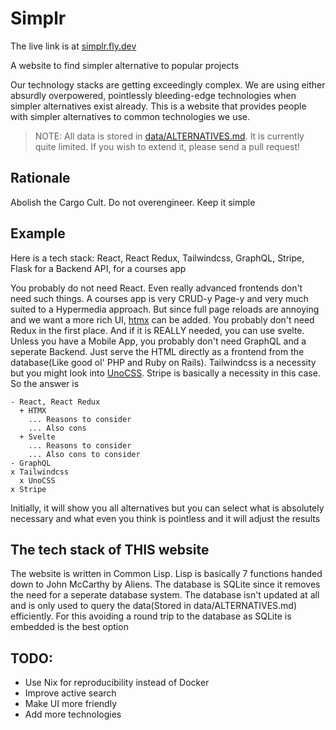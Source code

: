 # Simplr
The live link is at [simplr.fly.dev](https://simplr.fly.dev)

A website to find simpler alternative to popular projects

Our technology stacks are getting exceedingly complex. We are using either absurdly overpowered, pointlessly bleeding-edge technologies when simpler alternatives exist already. This is a website that provides people with simpler alternatives to common technologies we use.

> NOTE: All data is stored in [data/ALTERNATIVES.md](data/ALTERNATIVES.md). It is currently quite limited. If you wish to extend it, please send a pull request!

## Rationale
Abolish the Cargo Cult. Do not overengineer. Keep it simple

## Example
Here is a tech stack: React, React Redux, Tailwindcss, GraphQL, Stripe, Flask for a Backend API, for a courses app

You probably do not need React. Even really advanced frontends don't need such things. A courses app is very CRUD-y Page-y and very much suited to a Hypermedia approach. But since full page reloads are annoying and we want a more rich UI, [htmx](https://htmx.org) can be added. You probably don't need Redux in the first place. And if it is REALLY needed, you can use svelte. Unless you have a Mobile App, you probably don't need GraphQL and a seperate Backend. Just serve the HTML directly as a frontend from the database(Like good ol' PHP and Ruby on Rails). Tailwindcss is a necessity but you might look into [UnoCSS](https://unocss.dev/). Stripe is basically a necessity in this case. So the answer is

```
- React, React Redux
  + HTMX
    ... Reasons to consider
    ... Also cons
  + Svelte
    ... Reasons to consider
    ... Also cons to consider
- GraphQL
x Tailwindcss
  x UnoCSS
x Stripe
```

Initially, it will show you all alternatives but you can select what is absolutely necessary and what even you think is pointless and it will adjust the results

## The tech stack of THIS website
The website is written in Common Lisp. Lisp is basically 7 functions handed down to John McCarthy by Aliens. The database is SQLite since it removes the need for a seperate database system. The database isn't updated at all and is only used to query the data(Stored in data/ALTERNATIVES.md) efficiently. For this avoiding a round trip to the database as SQLite is embedded is the best option

## TODO:
- Use Nix for reproducibility instead of Docker
- Improve active search
- Make UI more friendly
- Add more technologies
